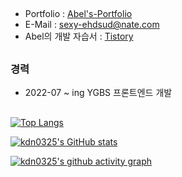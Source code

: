 ##
- Portfolio : [Abel's-Portfolio](https://portfolio-abel.netlify.app/)
- E-Mail : sexy-ehdsud@nate.com
- Abel의 개발 자습서 : [Tistory](https://kdn0325.tistory.com/)

##
### 경력

 - 2022-07 ~ ing YGBS 프론트엔드 개발

##
[![Top Langs](https://github-readme-stats.vercel.app/api/top-langs/?username=kdn0325&layout=compact)](https://github.com/kdn0325/github-readme-stats)


[![kdn0325's GitHub stats](https://github-readme-stats.vercel.app/api?username=kdn0325)](https://github.com/kdn0325?tab=repositories)


[![kdn0325's github activity graph](https://activity-graph.herokuapp.com/graph?username=kdnp0325&theme=dracula)](https://github.com/kdn0325/github-readme-activity-graph)
